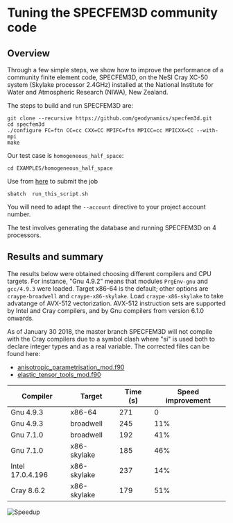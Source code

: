 # Tuning the SPECFEM3D community code


## Overview 

Through a few simple steps, we show how to improve the performance of a community finite element code, SPECFEM3D,  on the NeSI Cray XC-50 system (Skylake processor 2.4GHz) installed at the National Institute for Water and Atmospheric Research (NIWA), New Zealand. 

The steps to build and run SPECFEM3D are:
```
git clone --recursive https://github.com/geodynamics/specfem3d.git
cd specfem3d
./configure FC=ftn CC=cc CXX=CC MPIFC=ftn MPICC=cc MPICXX=CC --with-mpi 
make
```

Our test case is ```homogeneous_half_space```:
```
cd EXAMPLES/homogeneous_half_space
```
Use from [here](run_this_script.sh) to submit the job 
```
sbatch  run_this_script.sh
```
You will need to adapt the ```--account``` directive to your project account number.

The test involves generating the database and running SPECFEM3D on 4 processors.


## Results and summary

The results below were obtained choosing different compilers and CPU targets. For instance, "Gnu 4.9.2" means that modules ```PrgEnv-gnu``` and ```gcc/4.9.3``` were loaded. Target x86-64 is the default; other options are ```craype-broadwell``` and ```craype-x86-skylake```. Load ```craype-x86-skylake``` to take advatange of AVX-512 vectorization. AVX-512 instruction sets are supported by Intel and Cray compilers, and by Gnu compilers from version 6.1.0 onwards. 

As of January 30 2018, the master branch SPECFEM3D will not compile with the Cray compilers due to a symbol clash where "si" is used both to declare integer types and as a real variable. The corrected files can be found here:
 * [anisotropic_parametrisation_mod.f90](anisotropic_parametrisation_mod.f90)
 * [elastic_tensor_tools_mod.f90](elastic_tensor_tools_mod.f90)



| Compiler         | Target      | Time (s) |  Speed improvement |
|------------------|-------------|----------|---------|
| Gnu 4.9.3        | x86-64      | 271      |   0     |
| Gnu 4.9.3        | broadwell   | 245      |  11%    |
| Gnu 7.1.0        | broadwell   | 192      |  41%    |
| Gnu 7.1.0        | x86-skylake | 185      |  46%    |
| Intel 17.0.4.196 | x86-skylake | 237      |  14%    |
| Cray 8.6.2       | x86-skylake | 179      |  51%    |


![Speedup](001-cray-env-speedup-ap.png)




